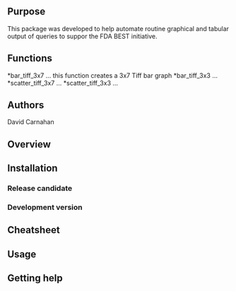 ## Purpose
This package was developed to help automate routine graphical and tabular output of queries to suppor the FDA BEST initiative.

## Functions
*bar_tiff_3x7 ... this function creates a 3x7 Tiff bar graph
*bar_tiff_3x3 ...
*scatter_tiff_3x7 ...
*scatter_tiff_3x3 ...

## Authors
David Carnahan

## Overview
## Installation
### Release candidate
### Development version
## Cheatsheet
## Usage
## Getting help

